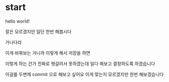 # start

hello world!

잘은 모르겠지만 일단 한번 해봅시다

가나다라 

이게 바꿔보는 거니까 이렇게 해서 저장을 하면

이렇게 하는 건가 진짜로 헷갈려서 못하겠는데 일다 해보고 결정하도록 하겠습니다

이걸를 두변제 commit 으로 해보고 싶어요 이게 맞는지 모르겠지만 한번 해보겠습니다
